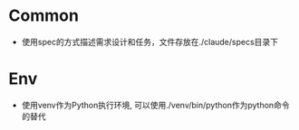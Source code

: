 # Common
- 使用spec的方式描述需求设计和任务，文件存放在./claude/specs目录下

# Env
- 使用venv作为Python执行环境, 可以使用./venv/bin/python作为python命令的替代